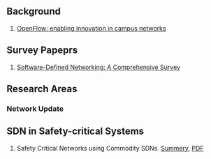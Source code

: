 
## Background
  1. [OpenFlow: enabling innovation in campus networks](https://dl.acm.org/doi/10.1145/1355734.1355746)


## Survey Papeprs
  1. [Software-Defined Networking: A Comprehensive Survey](https://ieeexplore.ieee.org/abstract/document/6994333)


## Research Areas 

  ### Network Update


## SDN in Safety-critical Systems
1. Safety Critical Networks using Commodity SDNs. [Summery](Safety_Critical_Networks_using_Commodity_SDN.md), [PDF](2021_INFOCOM_Safety_Critical_Networks_using_Commodity_SDN.pdf)
